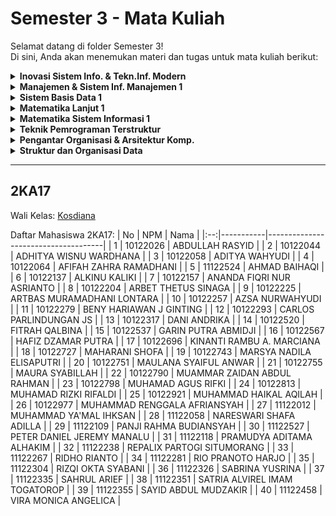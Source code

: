 # Semester 3 - Mata Kuliah
Selamat datang di folder Semester 3!  
Di sini, Anda akan menemukan materi dan tugas untuk mata kuliah berikut:

<details>
  <summary><strong>Inovasi Sistem Info. & Tekn.Inf. Modern</strong></summary>

  - Dosen Pengampu: [Riza Adrianti Supono, SKom, MMSI](http://adrianti.staff.gunadarma.ac.id/)
  - [Materi](https://drive.google.com/drive/folders/1-NJ8UvzafzFTHtMRG9lH1FNduchqJFMW?usp=drive_link)
</details>

<details>
  <summary><strong>Manajemen & Sistem Inf. Manajemen 1</strong></summary>

  - Dosen Pengampu: [Trini Saptariani, SKom., MM](http://trini.staff.gunadarma.ac.id/)
  - [Materi](https://drive.google.com/drive/folders/1ynxmjuIAwA7s4y4UahCjZct0W8fRf9a1?usp=drive_link)
</details>

<details>
  <summary><strong>Sistem Basis Data 1</strong></summary>

  - Dosen Pengampu: [Dr. Yuli Karyanti](http://yuli.staff.gunadarma.ac.id/)
  - [Materi](https://drive.google.com/drive/folders/1-mnSP8d99tM3LR0xff0tNvdkxd1s_ycK?usp=drive_link)
  - Tugas
    - [Kueri Komersial](Sistem%20Basis%20Data%201/Tugas/Kueri%20Komersial/README.md)
</details>

<details>
  <summary><strong>Matematika Lanjut 1</strong></summary>

  - Dosen Pengampu: [Siti Maesaroh](http://siti_maesaroh.staff.gunadarma.ac.id/)
  - [Materi](https://drive.google.com/drive/folders/1zxqgZPAXkrWyLxh76acEvDoUsaKWuPi1?usp=drive_link)
</details>

<details>
  <summary><strong>Matematika Sistem Informasi 1</strong></summary>

  - Dosen Pengampu: Irwan Susanto
  - [Materi](https://drive.google.com/drive/folders/1-9fX2qzsyjzU-SiEj8aWBhWH3Q7Mn0kA?usp=drive_link)
</details>

<details>
  <summary><strong>Teknik Pemrograman Terstruktur</strong></summary>

  - Dosen Pengampu: [Emellika Rahmayana, S.Kom., MMSI](http://emellika_r.staff.gunadarma.ac.id/)
  - [Materi](https://drive.google.com/drive/folders/101cm3la0PvYalxWRpFjjQwr53KZDyGd9?usp=drive_link)
</details>

<details>
  <summary><strong>Pengantar Organisasi & Arsitektur Komp.</strong></summary>

- Dosen Pengampu: Maria Sri Wulandari
- [Materi](https://drive.google.com/drive/folders/107EYMtrbEoptnhM44eQwtl3JNM3ylfah?usp=drive_link)
</details>

<details>
  <summary><strong>Struktur dan Organisasi Data</strong></summary>

  - Dosen Pengampu: [Kosdiana](http://kosdiana.staff.gunadarma.ac.id/)
  - [Materi](https://drive.google.com/drive/folders/1-yOT0Bv1vvPoyUAwARyBOkndIk6jnRun?usp=drive_link)
</details>

---
## 2KA17
Wali Kelas: [Kosdiana](http://kosdiana.staff.gunadarma.ac.id/)

Daftar Mahasiswa 2KA17:
| No | NPM       | Nama                                |
|:--:|-----------|-------------------------------------|
| 1  | 10122026  | ABDULLAH RASYID                     |
| 2  | 10122044  | ADHITYA WISNU WARDHANA              |
| 3  | 10122058  | ADITYA WAHYUDI                      |
| 4  | 10122064  | AFIFAH ZAHRA RAMADHANI              |
| 5  | 11122524  | AHMAD BAIHAQI                       |
| 6  | 10122137  | ALKINU KALIKI                       |
| 7  | 10122157  | ANANDA FIQRI NUR ASRIANTO           |
| 8  | 10122204  | ARBET THETUS SINAGA                 |
| 9  | 10122225  | ARTBAS MURAMADHANI LONTARA          |
| 10 | 10122257  | AZSA NURWAHYUDI                     |
| 11 | 10122279  | BENY HARIAWAN J GINTING             |
| 12 | 10122293  | CARLOS PARLINDUNGAN JS              |
| 13 | 10122317  | DANI ANDRIKA                        |
| 14 | 10122520  | FITRAH QALBINA                      |
| 15 | 10122537  | GARIN PUTRA ABMIDJI                 |
| 16 | 10122567  | HAFIZ DZAMAR PUTRA                  |
| 17 | 10122696  | KINANTI RAMBU A. MARCIANA           |
| 18 | 10122727  | MAHARANI SHOFA                      |
| 19 | 10122743  | MARSYA NADILA ELISAPUTRI            |
| 20 | 10122751  | MAULANA SYAIFUL ANWAR               |
| 21 | 10122755  | MAURA SYABILLAH                     |
| 22 | 10122790  | MUAMMAR ZAIDAN ABDUL RAHMAN         |
| 23 | 10122798  | MUHAMAD AGUS RIFKI                  |
| 24 | 10122813  | MUHAMAD RIZKI RIFALDI               |
| 25 | 10122921  | MUHAMMAD HAIKAL AQILAH              |
| 26 | 10122977  | MUHAMMAD RENGGALA AFRIANSYAH        |
| 27 | 11122012  | MUHAMMAD YA'MAL IHKSAN              |
| 28 | 11122058  | NARESWARI SHAFA ADILLA              |
| 29 | 11122109  | PANJI RAHMA BUDIANSYAH              |
| 30 | 11122527  | PETER DANIEL JEREMY MANALU          |
| 31 | 11122118  | PRAMUDYA ADITAMA ALHAKIM            |
| 32 | 11122238  | REPALIX PARTOGI SITUMORANG          |
| 33 | 11122267  | RIDHO RIANTO                        |
| 34 | 11122281  | RIO PRANOTO HARJO                   |
| 35 | 11122304  | RIZQI OKTA SYABANI                  |
| 36 | 11122326  | SABRINA YUSRINA                     |
| 37 | 11122335  | SAHRUL ARIEF                        |
| 38 | 11122351  | SATRIA ALVIREL IMAM TOGATOROP       |
| 39 | 11122355  | SAYID ABDUL MUDZAKIR                |
| 40 | 11122458  | VIRA MONICA ANGELICA                |

